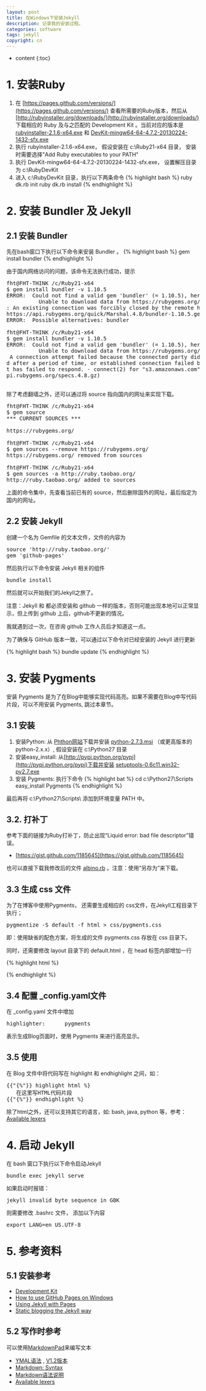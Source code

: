 ```yaml
---
layout: post
title: 在Windows下安装Jekyll
description: 记录我的安装过程。
categories: software
tags: jekyll
copyright: cn
---
```


* content
{:toc}

# 1. 安装Ruby

1. 在 [https://pages.github.com/versions/](https://pages.github.com/versions/) 查看所需要的Ruby版本，然后从 [http://rubyinstaller.org/downloads/](http://rubyinstaller.org/downloads/) 下载相应的 Ruby 及与之匹配的 Development Kit 。当前对应的版本是 [rubyinstaller-2.1.6-x64.exe](http://dl.bintray.com/oneclick/rubyinstaller/rubyinstaller-2.1.6-x64.exe)
和 [DevKit-mingw64-64-4.7.2-20130224-1432-sfx.exe](http://dl.bintray.com/oneclick/rubyinstaller/DevKit-mingw64-64-4.7.2-20130224-1432-sfx.exe)
2. 执行 rubyinstaller-2.1.6-x64.exe， 假设安装在 c:\Ruby21-x64 目录， 安装时需要选择"Add Ruby executables to your PATH"
3. 执行 DevKit-mingw64-64-4.7.2-20130224-1432-sfx.exe， 设置解压目录为 c:\RubyDevKit
4. 进入 c:\RubyDevKit 目录，执行以下两条命令
{% highlight bash %}
ruby dk.rb init
ruby dk.rb install
{% endhighlight %}

# 2. 安装 Bundler 及 Jekyll

## 2.1 安装 Bundler

先在bash窗口下执行以下命令来安装 Bundler 。
{% highlight bash %}
gem install bundler
{% endhighlight %}

由于国内网络访问的问题，该命令无法执行成功，提示

<pre>
fht@FHT-THINK /c/Ruby21-x64
$ gem install bundler -v 1.10.5
ERROR:  Could not find a valid gem 'bundler' (= 1.10.5), here is why:
          Unable to download data from https://rubygems.org/ - Errno::ECONNRESET
: An existing connection was forcibly closed by the remote host. - SSL_connect (
https://api.rubygems.org/quick/Marshal.4.8/bundler-1.10.5.gemspec.rz)
ERROR:  Possible alternatives: bundler

fht@FHT-THINK /c/Ruby21-x64
$ gem install bundler -v 1.10.5
ERROR:  Could not find a valid gem 'bundler' (= 1.10.5), here is why:
          Unable to download data from https://rubygems.org/ - Errno::ETIMEDOUT:
 A connection attempt failed because the connected party did not properly respon
d after a period of time, or established connection failed because connected hos
t has failed to respond. - connect(2) for "s3.amazonaws.com" port 443 (https://a
pi.rubygems.org/specs.4.8.gz)

</pre>

除了考虑翻墙之外，还可以通过将 source 指向国内的网址来实现下载。
 
<pre>
fht@FHT-THINK /c/Ruby21-x64
$ gem source
*** CURRENT SOURCES ***

https://rubygems.org/

fht@FHT-THINK /c/Ruby21-x64
$ gem sources --remove https://rubygems.org/
https://rubygems.org/ removed from sources

fht@FHT-THINK /c/Ruby21-x64
$ gem sources -a http://ruby.taobao.org/
http://ruby.taobao.org/ added to sources
</pre>

上面的命令集中，先查看当前已有的 source，然后删除国外的网址，最后指定为国内的网址。

## 2.2 安装 Jekyll

创建一个名为 Gemfile 的文本文件，文件的内容为

<pre>
source 'http://ruby.taobao.org/'
gem 'github-pages'
</pre>

然后执行以下命令安装 Jekyll 相关的组件

<pre>
bundle install
</pre>

然后就可以开始我们的Jekyll之旅了。

注意：Jekyll 和 都必须安装和 github 一样的版本，否则可能出现本地可以正常显示，但上传到 github 上后，github不更新的情况。

我就遇到过一次，在咨询 github 工作人员后才知道这一点。

为了确保与 GitHub 版本一致，可以通过以下命令对已经安装的 Jekyll 进行更新

{% highlight bash %}
bundle update
{% endhighlight %}


# 3. 安装 Pygments 

安装 Pygments 是为了在Blog中能够实现代码高亮。如果不需要在Blog中写代码片段，可以不用安装 Pygments, 跳过本章节。

## 3.1 安装
1. 安装Python: 从 [Phthon网站](http://www.python.org/getit/)下载并安装 [python-2.7.3.msi](http://www.python.org/ftp/python/2.7.3/python-2.7.3.msi) （或更高版本的 python-2.x.x）, 假设安装在 c:\Python27 目录
2. 安装easy_install: 从[http://pypi.python.org/pypi](http://pypi.python.org/pypi)下载并安装 [setuptools-0.6c11.win32-py2.7.exe](http://pypi.python.org/packages/2.7/s/setuptools/setuptools-0.6c11.win32-py2.7.exe#md5=57e1e64f6b7c7f1d2eddfc9746bbaf20)
3. 安装 Pygments: 执行下命令
{% highlight bat %}
cd c:\Python27\Scripts\
easy_install Pygments
{% endhighlight %}

最后再将 c:\Python27\Scripts\ 添加到环境变量 PATH 中。

## 3.2. 打补丁

参考下面的链接为Ruby打补丁，防止出现“Liquid error: bad file descriptor”错误。

* [https://gist.github.com/1185645](https://gist.github.com/1185645)

也可以直接下载我修改后的文件 [albino.rb](/attachments/albino.rb) 。注意：使用“另存为”来下载。


## 3.3 生成 css 文件

为了在博客中使用Pygments， 还需要生成相应的 css文件，在Jekyll工程目录下执行；
<pre>
pygmentize -S default -f html > css/pygments.css
</pre>
即：使用缺省的配色方案，将生成的文件 pygments.css 存放在 css 目录下。

同时，还需要修改 layout 目录下的 default.html ，在 head 标签内部增加一行

{% highlight html %}
<link rel="stylesheet" href="/css/pygments.css" type="text/css" />
{% endhighlight %}

## 3.4 配置 _config.yaml文件
在 _config.yaml 文件中增加 
<pre>
highlighter:      pygments
</pre>
表示生成Blog页面时，使用 Pygments 来进行高亮显示。

## 3.5 使用
在 Blog 文件中将代码写在 highlight 和 endhighlight 之间，如：
<pre>
{{"{%"}} highlight html %}
   在这里写HTML代码片段
{{"{%"}} endhighlight %}
</pre>

除了html之外，还可以支持其它的语言，如: bash, java, python 等，参考：[Available lexers][lexers]

# 4. 启动 Jekyll

在 bash 窗口下执行以下命令启动Jekyll

<pre>
bundle exec jekyll serve
</pre>

如果启动时报错：

<pre>
jekyll invalid byte sequence in GBK
</pre>

则需要修改 .bashrc 文件， 添加以下内容

<pre>
export LANG=en_US.UTF-8
</pre>

# 5. 参考资料

## 5.1 安装参考

* [Development Kit](https://github.com/oneclick/rubyinstaller/wiki/Development-Kit)
* [How to use GitHub Pages on Windows](http://bradleygrainger.com/2011/09/07/how-to-use-github-pages-on-windows.html)
* [Using Jekyll with Pages][ujp]
* [Static blogging the Jekyll way](http://recursive-design.com/blog/2010/10/12/static-blogging-the-jekyll-way/)

## 5.2 写作时参考

可以使用[MarkdownPad](http://markdownpad.com/download/)来编写文本

* [YMAL语法](http://www.yaml.org) , [V1.2版本](http://www.yaml.org/spec/1.2/spec.html)
* [Markdown: Syntax](http://daringfireball.net/projects/markdown/syntax)
* [Markdown语法说明](http://wowubuntu.com/markdown/)
* [Available lexers][lexers]


[ujp]: https://help.github.com/articles/using-jekyll-with-pages
[lexers]: http://pygments.org/docs/lexers/